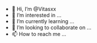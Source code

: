 - 👋 Hi, I’m @Vitasxx
- 👀 I’m interested in ...
- 🌱 I’m currently learning ...
- 💞️ I’m looking to collaborate on ...
- 📫 How to reach me ...

<!---
Vitasxx/Vitasxx is a ✨ special ✨ repository because its `README.md` (this file) appears on your GitHub profile.
You can click the Preview link to take a look at your changes.
--->
